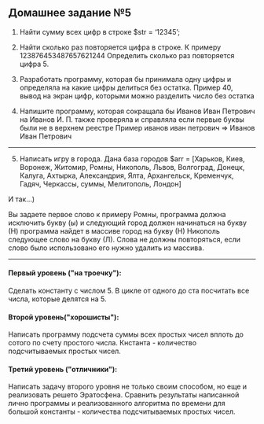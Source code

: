
## Домашнее задание №5

1. Найти сумму всех цифр в строке $str = ‘12345’;

2. Найти сколько раз повторяется цифра в строке. К примеру 123876453487657621244
Определить сколько раз повторяется цифра 5.

3. Разработать программу, которая бы принимала одну цифры и определяла  на какие цифры делиться без остатка. Пример 40, вывод на экран цифр, которыми можно разделить число без остатка

4. Напишите программу, которая сокращала бы Иванов Иван Петрович на  Иванов И. П.
также проверяла и справляла если первые буквы были не в верхнем реестре Пример иванов иван петрович => Иванов Иван Петрович
--------------------
5. Написать игру в города. Дана база городов
$arr = \[Харьков, Киев, Воронеж, Житомир, Ромны, Никополь, Львов, Волгоград, Донецк, Калуга, Ахтырка, Александрия, Ялта, Архангельск, Кременчук, Гадяч, Черкассы, суммы, Мелитополь, Лондон]

И так…) 

Вы задаете первое слово к примеру Ромны, программа должна исключить букву (ы) и следующий город должен начинаться на букву (Н) программа найдет в массиве город на букву (Н) Никополь следующее слово на букву (Л). Слова не должны повторяться, если слово было использовано его нужно удалить из массива.

---------------------



#### Первый уровень ("на троечку"):
Сделать константу с числом 5. В цикле от одного до ста посчитать все числа, которые делятся на 5.

#### Второй уровень("хорошисты"):
Написать программу подсчета суммы всех простых чисел вплоть до сотого по счету простого числа. Кнстанта - количество подсчитываемых простых чисел.

#### Третий уровень ("отличники"):
Написать задачу второго уровня не только своим способом, но еще и реализовать решето Эратосфена. Сравнить результаты написанной лично программы и реализованного алгоритма по времени для большой константы - количества подсчитываемых простых чисел.
